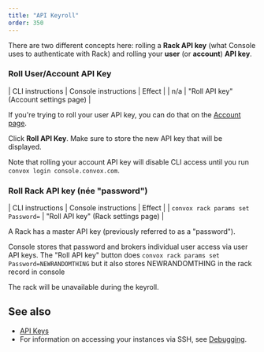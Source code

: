 ```yaml
---
title: "API Keyroll"
order: 350
---
```


There are two different concepts here: rolling a **Rack API key** (what Console uses to authenticate with Rack) and rolling your **user** (or **account**) **API key**.


### Roll User/Account API Key

| CLI instructions                      | Console instructions                          | Effect                                |
| n/a                                   | "Roll API key" (Account settings page)        | 

If you're trying to roll your user API key, you can do that on the [Account page](https://console.convox.com/grid/user/profile).

Click **Roll API Key**. Make sure to store the new API key that will be displayed.

Note that rolling your account API key will disable CLI access until you run `convox login console.convox.com`.


### Roll Rack API key (née "password")

| CLI instructions                      | Console instructions                          | Effect                                |
| `convox rack params set Password=`    | "Roll API key" (Rack settings page)           | 

A Rack has a master API key (previously referred to as a "password").

Console stores that password and brokers individual user access via user API keys.
The "Roll API key" button does `convox rack params set Password=NEWRANDOMTHING` but it also stores NEWRANDOMTHING in the rack record in console


The rack will be unavailable during the keyroll.


## See also

- [API Keys](/docs/api-keys)
- For information on accessing your instances via SSH, see [Debugging](/docs/debugging).
